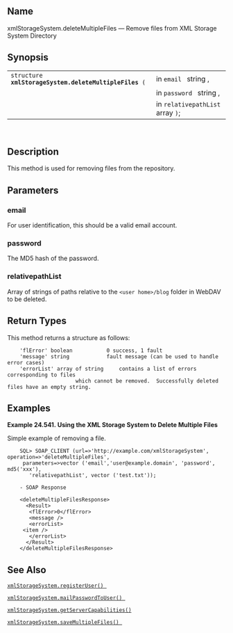 <div>

<div>

</div>

<div>

## Name

xmlStorageSystem.deleteMultipleFiles — Remove files from XML Storage
System Directory

</div>

<div>

## Synopsis

<div id="fsyn_xmlstoragesystem.deletemultiplefiles"
class="funcsynopsis">

|                                                            |                                   |
|------------------------------------------------------------|-----------------------------------|
| `structure `**`xmlStorageSystem.deleteMultipleFiles`**` (` | in `email ` string ,              |
|                                                            | in `password ` string ,           |
|                                                            | in `relativepathList ` array `)`; |

<div>

 

</div>

</div>

</div>

<div>

## Description

This method is used for removing files from the repository.

</div>

<div>

## Parameters

<div>

### email

For user identification, this should be a valid email account.

</div>

<div>

### password

The MD5 hash of the password.

</div>

<div>

### relativepathList

Array of strings of paths relative to the `<user home>/blog` folder in
WebDAV to be deleted.

</div>

</div>

<div>

## Return Types

This method returns a structure as follows:

``` programlisting
    'flError' boolean           0 success, 1 fault
    'message' string            fault message (can be used to handle error cases)
    'errorList' array of string     contains a list of errors corresponding to files
                      which cannot be removed.  Successfully deleted files have an empty string.
```

</div>

<div id="examples_xmlstoragesystem.deletemultiplefiles"
class="refsect1">

## Examples

<div>

**Example 24.541. Using the XML Storage System to Delete Multiple
Files**

<div>

Simple example of removing a file.

``` screen
    SQL> SOAP_CLIENT (url=>'http://example.com/xmlStorageSystem', operation=>'deleteMultipleFiles',
     parameters=>vector ('email','user@example.domain', 'password', md5('xxx'),
       'relativepathList', vector ('test.txt'));

    - SOAP Response

    <deleteMultipleFilesResponse>
      <Result>
       <flError>0</flError>
       <message />
       <errorList>
     <item />
       </errorList>
      </Result>
    </deleteMultipleFilesResponse>
```

</div>

</div>

  

</div>

<div>

## See Also

<a href="fn_xmlstoragesystem.registeruser.html" class="link"
title="xmlStorageSystem.registerUser"><code
class="function">xmlStorageSystem.registerUser() </code></a>

<a href="fn_xmlstoragesystem.mailpasswordtouser.html" class="link"
title="xmlStorageSystem.mailPasswordToUser"><code
class="function">xmlStorageSystem.mailPasswordToUser() </code></a>

<a href="fn_xmlstoragesystem.getservercapabilities.html" class="link"
title="xmlStorageSystem.getServerCapabilities"><code
class="function">xmlStorageSystem.getServerCapabilities() </code></a>

<a href="fn_xmlstoragesystem.savemultiplefiles.html" class="link"
title="xmlStorageSystem.saveMultipleFiles"><code
class="function">xmlStorageSystem.saveMultipleFiles() </code></a>

</div>

</div>
